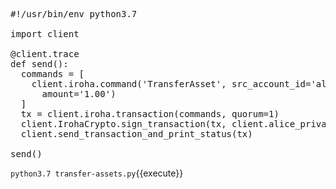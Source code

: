<pre class="file" data-filename="transfer-assets.py" data-target="replace">
#!/usr/bin/env python3.7

import client

@client.trace
def send():  
  commands = [    
    client.iroha.command('TransferAsset', src_account_id='alice@test', dest_account_id='bob@test', asset_id='coin#test',
      amount='1.00')
  ]
  tx = client.iroha.transaction(commands, quorum=1)
  client.IrohaCrypto.sign_transaction(tx, client.alice_private_key)
  client.send_transaction_and_print_status(tx)

send()
</pre>

`python3.7 transfer-assets.py`{{execute}}